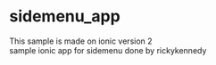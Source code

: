 # sidemenu_app
This sample is made on ionic version 2
<br>
sample ionic app for sidemenu
done by rickykennedy
